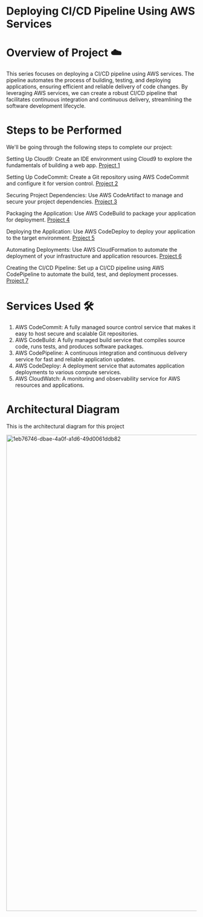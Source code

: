 # Deploying CI/CD Pipeline Using AWS Services 

# Overview of Project ☁️
This series focuses on deploying a CI/CD pipeline using AWS services. The pipeline automates the process of building, testing, and deploying applications, ensuring efficient and reliable delivery of code changes. By leveraging AWS services, we can create a robust CI/CD pipeline that facilitates continuous integration and continuous delivery, streamlining the software development lifecycle.

# Steps to be Performed
We'll be going through the following steps to complete our project:

Setting Up Cloud9: Create an IDE environment using Cloud9 to explore the fundamentals of building a web app.
[Project 1](https://bit.ly/3XYmWUJ)

Setting Up CodeCommit: Create a Git repository using AWS CodeCommit and configure it for version control.
[Project 2](https://bit.ly/4eeRFSV)

Securing Project Dependencies: Use AWS CodeArtifact to manage and secure your project dependencies.
[Project 3](https://bit.ly/3ZEm8W9)

Packaging the Application: Use AWS CodeBuild to package your application for deployment.
[Project 4](https://bit.ly/3ZGoFPM)

Deploying the Application: Use AWS CodeDeploy to deploy your application to the target environment.
[Project 5](https://bit.ly/3N1fSjI)

Automating Deployments: Use AWS CloudFormation to automate the deployment of your infrastructure and application resources.
[Project 6](https://bit.ly/3TQ8rj4)

Creating the CI/CD Pipeline: Set up a CI/CD pipeline using AWS CodePipeline to automate the build, test, and deployment processes.
[Project 7](https://bit.ly/4erIaAb)

# Services Used 🛠
1. AWS CodeCommit: A fully managed source control service that makes it easy to host secure and scalable Git repositories.
2. AWS CodeBuild: A fully managed build service that compiles source code, runs tests, and produces software packages.
3. AWS CodePipeline: A continuous integration and continuous delivery service for fast and reliable application updates.
4. AWS CodeDeploy: A deployment service that automates application deployments to various compute services.
5. AWS CloudWatch: A monitoring and observability service for AWS resources and applications.

# Architectural Diagram
This is the architectural diagram for this project

<img width="1259" alt="1eb76746-dbae-4a0f-a1d6-49d0061ddb82" src="https://github.com/user-attachments/assets/847ec042-9b55-4680-947b-6e3b1ae31745">


